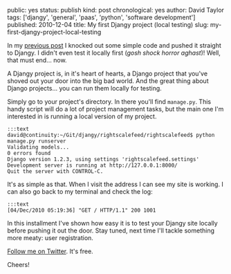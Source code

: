 public: yes
status: publish
kind: post
chronological: yes
author: David Taylor
tags: ['djangy', 'general', 'paas', 'python', 'software development']
published: 2010-12-04
title: My first Djangy project (local testing)
slug: my-first-djangy-project-local-testing

In my [previous post](http://www.cloudartisan.com/2010/12/my-first-djangy-project-initial-testing/) I knocked out some simple code and pushed it straight to Djangy. I didn't even test it locally first (_gosh shock horror aghast_)! Well, that must end... now.

A Djangy project is, in it's heart of hearts, a Django project that you've shoved out your door into the big bad world. And the great thing about Django projects... you can run them locally for testing.

Simply go to your project's directory. In there you'll find `manage.py`. This handy script will do a lot of project management tasks, but the main one I'm interested in is running a local version of my project.


    :::text
    david@continuity:~/Git/djangy/rightscalefeed/rightscalefeed$ python manage.py runserver
    Validating models...
    0 errors found  
    Django version 1.2.3, using settings 'rightscalefeed.settings'
    Development server is running at http://127.0.0.1:8000/
    Quit the server with CONTROL-C.


It's as simple as that. When I visit the address I can see my site is working.  I can also go back to my terminal and check the log:


    :::text
    [04/Dec/2010 05:19:36] "GET / HTTP/1.1" 200 1001


In this installment I've shown how easy it is to test your Djangy site locally before pushing it out the door. Stay tuned, next time I'll tackle something more meaty: user registration.

[Follow me on Twitter](http://twitter.com/davidltaylor). It's free.

Cheers!
